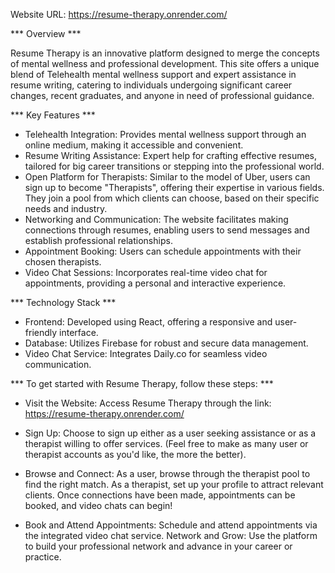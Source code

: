 Website URL: https://resume-therapy.onrender.com/

*** Overview ***

Resume Therapy is an innovative platform designed to merge the concepts of mental wellness and professional development. This site offers a unique blend of Telehealth mental wellness support and expert assistance in resume writing, catering to individuals undergoing significant career changes, recent graduates, and anyone in need of professional guidance. 

*** Key Features ***

- Telehealth Integration: Provides mental wellness support through an online medium, making it accessible and convenient.
- Resume Writing Assistance: Expert help for crafting effective resumes, tailored for big career transitions or stepping into the professional world.
- Open Platform for Therapists: Similar to the model of Uber, users can sign up to become "Therapists", offering their expertise in various fields. They join a pool from which clients can choose, based on their specific needs and industry.
- Networking and Communication: The website facilitates making connections through resumes, enabling users to send messages and establish professional relationships.
- Appointment Booking: Users can schedule appointments with their chosen therapists.
- Video Chat Sessions: Incorporates real-time video chat for appointments, providing a personal and interactive experience.

*** Technology Stack ***

- Frontend: Developed using React, offering a responsive and user-friendly interface.
- Database: Utilizes Firebase for robust and secure data management.
- Video Chat Service: Integrates Daily.co for seamless video communication.

*** To get started with Resume Therapy, follow these steps: ***

- Visit the Website: Access Resume Therapy through the link: https://resume-therapy.onrender.com/

- Sign Up: Choose to sign up either as a user seeking assistance or as a therapist willing to offer services. (Feel free to make as many user or therapist accounts as you'd like, the more the better).

- Browse and Connect: As a user, browse through the therapist pool to find the right match. As a therapist, set up your profile to attract relevant clients. Once connections have been made, appointments can be booked, and video chats can begin!

- Book and Attend Appointments: Schedule and attend appointments via the integrated video chat service.
Network and Grow: Use the platform to build your professional network and advance in your career or practice.


